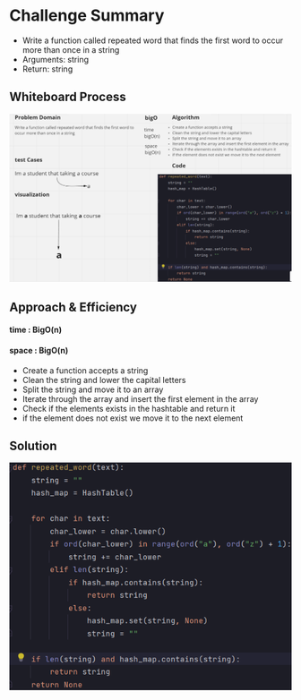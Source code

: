 # Challenge Summary
- Write a function called repeated word that finds the first word to occur more than once in a string
- Arguments: string
- Return: string
## Whiteboard Process
<!-- Embedded whiteboard image -->
![](whiteBoard.png)

## Approach & Efficiency
<!-- What approach did you take? Why? What is the Big O space/time for this approach? -->
#### time : BigO(n)
#### space : BigO(n)
- Create a function accepts a string
- Clean the string and lower the capital letters
- Split the string and move it to an array
- Iterate through the array and insert the first element in the array
- Check if the elements exists in the hashtable and return it
- if the element does not exist we move it to the next element
## Solution
<!-- Show how to run your code, and examples of it in action -->
![](code.png)

